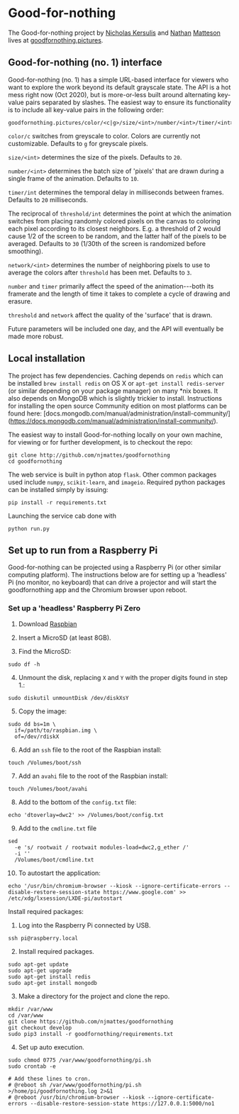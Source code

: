 # Good-for-nothing

The Good-for-nothing project by [Nicholas Kersulis](http://kersulis.com)
and [Nathan](http://skeptic.ist) [Matteson](http://obstructures.org)
lives at [goodfornothing.pictures](https://goodfornothing.pictures).

## Good-for-nothing (no. 1) interface

Good-for-nothing (no. 1) has a simple URL-based interface for viewers
who want to explore the work beyond its default grayscale state. The API
is a hot mess right now (Oct 2020), but is more-or-less built around
alternating key-value pairs separated by slashes. The easiest way to ensure
its functionality is to include all key-value pairs in the following order:

```
goodfornothing.pictures/color/<c|g>/size/<int>/number/<int>/timer/<int>/threshold/<int>/network/<int>')
```

`color/c` switches from greyscale to color. Colors are currently not
customizable. Defaults to `g` for greyscale pixels.

`size/<int>` determines the size of the pixels. Defaults to `20`.

`number/<int>` determines the batch size of 'pixels' that are drawn during
a single frame of the animation. Defaults to `10`.

`timer/int` determines the temporal delay in milliseconds between
frames. Defaults to `20` milliseconds.

The reciprocal of `threshold/int` determines the point at which the animation
switches from placing randomly colored pixels on the canvas to coloring
each pixel according to its closest neighbors. E.g. a threshold of 2 would
cause 1/2 of the screen to be random, and the latter half of the pixels to be
averaged. Defaults to `30` (1/30th of the screen is randomized before smoothing).

`network/<int>` determines the number of neighboring pixels to use to
average the colors after `threshold` has been met. Defaults to `3`.

`number` and `timer` primarily affect the speed of the animation---both
its framerate and the length of time it takes to complete a cycle of
drawing and erasure.

`threshold` and `network` affect the quality of the 'surface' that is drawn.

Future parameters will be included one day, and the API will eventually be
made more robust.


## Local installation

The project has few dependencies. Caching depends on `redis` which can be
installed `brew install redis` on OS X or `apt-get install redis-server`
(or similar depending on your package manager) on many *nix boxes.
It also depends on MongoDB which is slightly trickier to install. Instructions
for installing the open source Community edition on most platforms can be found
here: [docs.mongodb.com/manual/administration/install-community/]
(https://docs.mongodb.com/manual/administration/install-community/).

The easiest way to install Good-for-nothing locally on your own machine,
for viewing or for further development, is to checkout the repo:

```
git clone http://github.com/njmattes/goodfornothing
cd goodfornothing
```

The web service is built in python atop `flask`. Other common packages used
include `numpy`, `scikit-learn`, and `imageio`. Required python packages
can be installed simply by issuing:

```
pip install -r requirements.txt
```

Launching the service cab done with

```
python run.py
```

## Set up to run from a Raspberry Pi

Good-for-nothing can be projected using a Raspberry Pi (or other similar
computing platform). The instructions below are for setting up a
'headless' Pi (no monitor, no keyboard) that can drive a projector
and will start the goodfornothing app and the Chromium browser upon
reboot.

### Set up a 'headless' Raspberry Pi Zero

1. Download [Raspbian](https://www.raspberrypi.org/downloads/raspbian/)

2. Insert a MicroSD (at least 8GB).

3. Find the MicroSD:

```
sudo df -h
```

4. Unmount the disk, replacing `X` and `Y` with the proper digits
   found in step 1.:

```
sudo diskutil unmountDisk /dev/diskXsY
```

5. Copy the image:

```
sudo dd bs=1m \
  if=/path/to/raspbian.img \
  of=/dev/rdiskX
```

6. Add an `ssh` file to the root of the Raspbian install:

```
touch /Volumes/boot/ssh
```

7. Add an `avahi` file to the root of the Raspbian install:

```
touch /Volumes/boot/avahi
```

8. Add to the bottom of the `config.txt` file:

```
echo 'dtoverlay=dwc2' >> /Volumes/boot/config.txt
```

9. Add to the `cmdline.txt` file

```
sed
  -e 's/ rootwait / rootwait modules-load=dwc2,g_ether /'
  -i ''
  /Volumes/boot/cmdline.txt
```

10. To autostart the application:

```
echo '/usr/bin/chromium-browser --kiosk --ignore-certificate-errors --disable-restore-session-state https://www.google.com' >> /etc/xdg/lxsession/LXDE-pi/autostart
```

Install required packages:

1. Log into the Raspberry Pi connected by USB.

```
ssh pi@raspberry.local
```

2. Install required packages.

```
sudo apt-get update
sudo apt-get upgrade
sudo apt-get install redis
sudo apt-get install mongodb
```

3. Make a directory for the project and clone the repo.

```
mkdir /var/www
cd /var/www
git clone https://github.com/njmattes/goodfornothing
git checkout develop
sudo pip3 install -r goodfornothing/requirements.txt
```

4. Set up auto execution.

```
sudo chmod 0775 /var/www/goodfornothing/pi.sh
sudo crontab -e

# Add these lines to cron.
# @reboot sh /var/www/goodfornothing/pi.sh >/home/pi/goodfornothing.log 2>&1
# @reboot /usr/bin/chromium-browser --kiosk --ignore-certificate-errors --disable-restore-session-state https://127.0.0.1:5000/no1
```
